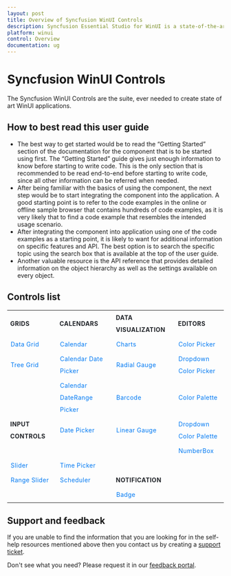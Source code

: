 ```yaml
---
layout: post
title: Overview of Syncfusion WinUI Controls
description: Syncfusion Essential Studio for WinUI is a state-of-the-art WinUI toolkit for developing Windows apps.
platform: winui
control: Overview
documentation: ug
---
```


# Syncfusion WinUI Controls

The Syncfusion WinUI Controls are the suite, ever needed to create state of art WinUI applications.

## How to best read this user guide

* The best way to get started would be to read the “Getting Started” section of the documentation for the component that is to be started using first. The “Getting Started” guide gives just enough information to know before starting to write code. This is the only section that is recommended to be read end-to-end before starting to write code, since all other information can be referred when needed.
* After being familiar with the basics of using the component, the next step would be to start integrating the component into the application. A good starting point is to refer to the code examples in the online or offline sample browser that contains hundreds of code examples, as it is very likely that to find a code example that resembles the intended usage scenario.
* After integrating the component into application using one of the code examples as a starting point, it is likely to want for additional information on specific features and API. The best option is to search the specific topic using the search box that is available at the top of the user guide.
* Another valuable resource is the API reference that provides detailed information on the object hierarchy as well as the settings available on every object.

## Controls list

<style>
#table
{
border:0 !important;
line-height: 2!important;
}

tr
{
border:0 !important;
}

td
{
border:0 !important;
}

#anchor
{
text-decoration: none!important; 
font-size: 14px!important; 
color: #0079F3!important;
letter-spacing: 0.47px!important;
text-align: left!important;
}
#title
{
font-size: 14px!important;
color: #22252A!important;
letter-spacing: 0.47px!important;
text-align: left!important;
font-weight: bold!important;
border:0 !important;
background-color:transparent!important;
}

</style>


<table id="table">
<tbody>
<colgroup>
<col style="width: 170px">
<col style="width: 210px">
<col style="width: 190px">
<col style="width: 158px">
</colgroup>

  <tr>
    <th id="title">GRIDS</th>
    <th id="title">CALENDARS</th>
    <th id="title">DATA VISUALIZATION</th>
    <th id="title">EDITORS</th>
  </tr>
  <tr>
    <td><a id="anchor"  href="https://help.syncfusion.com/winui/datagrid/getting-started" >Data Grid</a> </td>
    <td><a id="anchor"  href="https://help.syncfusion.com/winui/calendar/getting-started" >Calendar</a> </td>
    <td><a id="anchor"  href="https://help.syncfusion.com/winui/chart/getting-started" >Charts</a>         </td>
    <td><a id="anchor"  href="https://help.syncfusion.com/winui/color-picker/getting-started" >Color Picker</a>         </td>
  </tr>
  <tr>
    <td><a id="anchor"  href="https://help.syncfusion.com/winui/treegrid/getting-started">Tree Grid</a></td>
    <td><a id="anchor"  href="https://help.syncfusion.com/winui/calendar-datepicker/getting-started">Calendar Date Picker</a></td>
    <td><a id="anchor"  href="https://help.syncfusion.com/winui/radial-gauge/getting-started">Radial Gauge</a></td>
    <td><a id="anchor"  href="https://help.syncfusion.com/winui/dropdown-color-picker/getting-started">Dropdown Color Picker</a></td>
  </tr>
  <tr>
    <td></td>
    <td><a id="anchor"  href="https://help.syncfusion.com/winui/calendar-daterangepicker/getting-started">Calendar DateRange Picker</a></td>
    <td><a id="anchor"  href="https://help.syncfusion.com/winui/barcode/getting-started" >Barcode</a></td>
    <td><a id="anchor"  href="https://help.syncfusion.com/winui/color-palette/getting-started" >Color Palette</a></td>
  </tr>
  <tr>
    <td id="title">INPUT CONTROLS</td>
    <td><a id="anchor"  href="https://help.syncfusion.com/winui/date-picker/getting-started" >Date Picker</a></td>
    <td><a id="anchor"  href="https://help.syncfusion.com/winui/linear-gauge/getting-started" >Linear Gauge</a></td>
    <td><a id="anchor"  href="https://help.syncfusion.com/winui/dropdown-color-palette/getting-started" >Dropdown Color Palette</a></td>
  </tr>
  <tr>
    <td></td>
    <td></td>
    <td></td>
    <td><a id="anchor"  href="https://help.syncfusion.com/winui/numberbox/getting-started" >NumberBox</a></td>
  </tr>
  <tr>
     <td><a id="anchor"  href="https://help.syncfusion.com/winui/slider/getting-started">Slider</a></td>
    <td><a id="anchor"  href="https://help.syncfusion.com/winui/time-picker/getting-started">Time Picker</a></td>
    <td></td>
    <td></td>
  </tr>
  <tr>
    <td><a id="anchor"  href="https://help.syncfusion.com/winui/rangeslider/getting-started">Range Slider</a></td>
    <td><a id="anchor"  href="https://help.syncfusion.com/winui/scheduler/getting-started">Scheduler</a></td>
     <td id="title">NOTIFICATION</td>
    <td></td>
  </tr>
  <tr>
 <td></td>
    <td></td>
    <td><a id="anchor"  href="https://help.syncfusion.com/winui/badge/getting-started">Badge</a></td>
    <td></td>
  </tr>
</tbody>
</table>

## Support and feedback

If you are unable to find the information that you are looking for in the self-help resources mentioned above then you contact us by creating a [support ticket](https://www.syncfusion.com/support/directtrac/incidents).

Don't see what you need? Please request it in our [feedback portal](https://www.syncfusion.com/feedback/winui).
